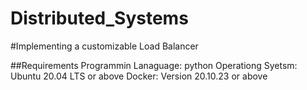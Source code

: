 # Distributed_Systems
#Implementing a customizable Load Balancer

##Requirements
Programmin Lanaguage: python
Operationg Syetsm: Ubuntu 20.04 LTS or above 
Docker: Version 20.10.23 or above 